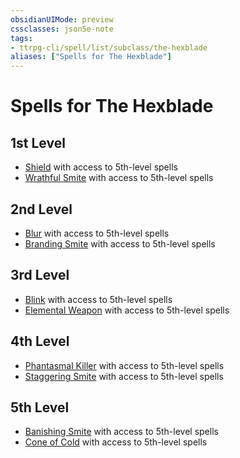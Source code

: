 ```yaml
---
obsidianUIMode: preview
cssclasses: json5e-note
tags:
- ttrpg-cli/spell/list/subclass/the-hexblade
aliases: ["Spells for The Hexblade"]
---
```

# Spells for The Hexblade

## 1st Level

- [Shield](shield "PHB") with access to 5th-level spells
- [Wrathful Smite](wrathful-smite "PHB") with access to 5th-level spells

## 2nd Level

- [Blur](blur "PHB") with access to 5th-level spells
- [Branding Smite](branding-smite "PHB") with access to 5th-level spells

## 3rd Level

- [Blink](blink "PHB") with access to 5th-level spells
- [Elemental Weapon](elemental-weapon "PHB") with access to 5th-level spells

## 4th Level

- [Phantasmal Killer](phantasmal-killer "PHB") with access to 5th-level spells
- [Staggering Smite](staggering-smite "PHB") with access to 5th-level spells

## 5th Level

- [Banishing Smite](banishing-smite "PHB") with access to 5th-level spells
- [Cone of Cold](cone-of-cold "PHB") with access to 5th-level spells